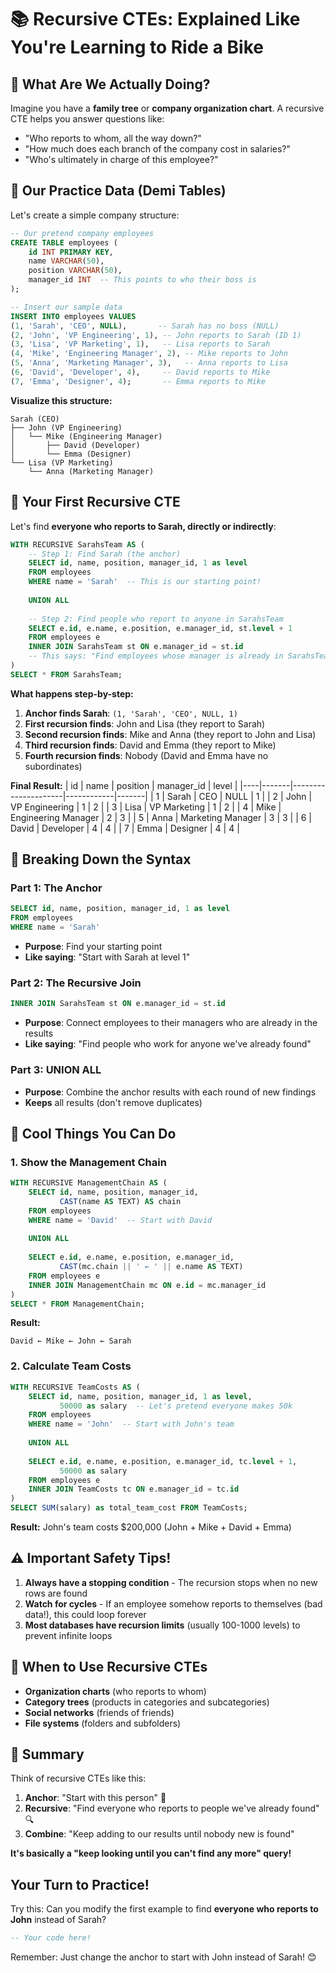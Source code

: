 # 📚 Recursive CTEs: Explained Like You're Learning to Ride a Bike

## 🎯 What Are We Actually Doing?

Imagine you have a **family tree** or **company organization chart**. A recursive CTE helps you answer questions like:
- "Who reports to whom, all the way down?"
- "How much does each branch of the company cost in salaries?"
- "Who's ultimately in charge of this employee?"

## 🧩 Our Practice Data (Demi Tables)

Let's create a simple company structure:

```sql
-- Our pretend company employees
CREATE TABLE employees (
    id INT PRIMARY KEY,
    name VARCHAR(50),
    position VARCHAR(50),
    manager_id INT  -- This points to who their boss is
);

-- Insert our sample data
INSERT INTO employees VALUES
(1, 'Sarah', 'CEO', NULL),       -- Sarah has no boss (NULL)
(2, 'John', 'VP Engineering', 1), -- John reports to Sarah (ID 1)
(3, 'Lisa', 'VP Marketing', 1),   -- Lisa reports to Sarah
(4, 'Mike', 'Engineering Manager', 2), -- Mike reports to John
(5, 'Anna', 'Marketing Manager', 3),   -- Anna reports to Lisa
(6, 'David', 'Developer', 4),     -- David reports to Mike
(7, 'Emma', 'Designer', 4);       -- Emma reports to Mike
```

**Visualize this structure:**
```
Sarah (CEO)
├── John (VP Engineering)
│   └── Mike (Engineering Manager)
│       ├── David (Developer)
│       └── Emma (Designer)
└── Lisa (VP Marketing)
    └── Anna (Marketing Manager)
```

## 🚀 Your First Recursive CTE

Let's find **everyone who reports to Sarah, directly or indirectly**:

```sql
WITH RECURSIVE SarahsTeam AS (
    -- Step 1: Find Sarah (the anchor)
    SELECT id, name, position, manager_id, 1 as level
    FROM employees 
    WHERE name = 'Sarah'  -- This is our starting point!
    
    UNION ALL
    
    -- Step 2: Find people who report to anyone in SarahsTeam
    SELECT e.id, e.name, e.position, e.manager_id, st.level + 1
    FROM employees e
    INNER JOIN SarahsTeam st ON e.manager_id = st.id
    -- This says: "Find employees whose manager is already in SarahsTeam"
)
SELECT * FROM SarahsTeam;
```

**What happens step-by-step:**

1. **Anchor finds Sarah**: `(1, 'Sarah', 'CEO', NULL, 1)`
2. **First recursion finds**: John and Lisa (they report to Sarah)
3. **Second recursion finds**: Mike and Anna (they report to John and Lisa)
4. **Third recursion finds**: David and Emma (they report to Mike)
5. **Fourth recursion finds**: Nobody (David and Emma have no subordinates)

**Final Result:**
| id | name  | position            | manager_id | level |
|----|-------|---------------------|------------|-------|
| 1  | Sarah | CEO                 | NULL       | 1     |
| 2  | John  | VP Engineering      | 1          | 2     |
| 3  | Lisa  | VP Marketing        | 1          | 2     |
| 4  | Mike  | Engineering Manager | 2          | 3     |
| 5  | Anna  | Marketing Manager   | 3          | 3     |
| 6  | David | Developer           | 4          | 4     |
| 7  | Emma  | Designer            | 4          | 4     |

## 🧠 Breaking Down the Syntax

### Part 1: The Anchor
```sql
SELECT id, name, position, manager_id, 1 as level
FROM employees 
WHERE name = 'Sarah'
```
- **Purpose**: Find your starting point
- **Like saying**: "Start with Sarah at level 1"

### Part 2: The Recursive Join
```sql
INNER JOIN SarahsTeam st ON e.manager_id = st.id
```
- **Purpose**: Connect employees to their managers who are already in the results
- **Like saying**: "Find people who work for anyone we've already found"

### Part 3: UNION ALL
- **Purpose**: Combine the anchor results with each round of new findings
- **Keeps** all results (don't remove duplicates)

## 🎪 Cool Things You Can Do

### 1. Show the Management Chain
```sql
WITH RECURSIVE ManagementChain AS (
    SELECT id, name, position, manager_id, 
           CAST(name AS TEXT) AS chain
    FROM employees 
    WHERE name = 'David'  -- Start with David
    
    UNION ALL
    
    SELECT e.id, e.name, e.position, e.manager_id,
           CAST(mc.chain || ' ← ' || e.name AS TEXT)
    FROM employees e
    INNER JOIN ManagementChain mc ON e.id = mc.manager_id
)
SELECT * FROM ManagementChain;
```

**Result:**
```
David ← Mike ← John ← Sarah
```

### 2. Calculate Team Costs
```sql
WITH RECURSIVE TeamCosts AS (
    SELECT id, name, position, manager_id, 1 as level,
           50000 as salary  -- Let's pretend everyone makes 50k
    FROM employees 
    WHERE name = 'John'  -- Start with John's team
    
    UNION ALL
    
    SELECT e.id, e.name, e.position, e.manager_id, tc.level + 1,
           50000 as salary
    FROM employees e
    INNER JOIN TeamCosts tc ON e.manager_id = tc.id
)
SELECT SUM(salary) as total_team_cost FROM TeamCosts;
```

**Result:** John's team costs $200,000 (John + Mike + David + Emma)

## ⚠️ Important Safety Tips!

1. **Always have a stopping condition** - The recursion stops when no new rows are found
2. **Watch for cycles** - If an employee somehow reports to themselves (bad data!), this could loop forever
3. **Most databases have recursion limits** (usually 100-1000 levels) to prevent infinite loops

## 🎯 When to Use Recursive CTEs

- **Organization charts** (who reports to whom)
- **Category trees** (products in categories and subcategories)
- **Social networks** (friends of friends)
- **File systems** (folders and subfolders)

## 🏁 Summary

Think of recursive CTEs like this:
1. **Anchor**: "Start with this person" 🎯
2. **Recursive**: "Find everyone who reports to people we've already found" 🔍
3. **Combine**: "Keep adding to our results until nobody new is found"

**It's basically a "keep looking until you can't find any more" query!**

## Your Turn to Practice!

Try this: Can you modify the first example to find **everyone who reports to John** instead of Sarah?

```sql
-- Your code here!
```

Remember: Just change the anchor to start with John instead of Sarah! 😊
